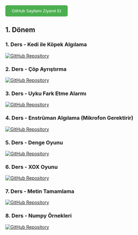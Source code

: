 <a href="https://github.com/SWAPNIL-141" target="_blank">
    <button style="padding: 10px 20px; background-color: #4CAF50; color: white; border: none; border-radius: 5px; cursor: pointer;">
        GitHub Sayfamı Ziyaret Et
    </button>
</a>

## 1. Dönem

### 1. Ders - Kedi ile Köpek Algılama

[![GitHub Repository](https://img.shields.io/badge/GitHub-Repository-blue)](https://github.com/SWAPNIL-141/Yapay-Zeka/tree/main/Yapay%20Zeka%20Ders%201) 

### 2. Ders - Çöp Ayrıştırma

[![GitHub Repository](https://img.shields.io/badge/GitHub-Repository-blue)](https://github.com/SWAPNIL-141/Yapay-Zeka/tree/main/Yapay%20Zeka%20Ders%202) 

### 3. Ders - Uyku Fark Etme Alarmı

[![GitHub Repository](https://img.shields.io/badge/GitHub-Repository-blue)](https://github.com/SWAPNIL-141/Yapay-Zeka/tree/main/Yapay%20Zeka%20Ders%203) 

### 4. Ders - Enstrüman Algılama (Mikrofon Gerektirir)

[![GitHub Repository](https://img.shields.io/badge/GitHub-Repository-blue)](https://github.com/SWAPNIL-141/Yapay-Zeka/tree/main/Yapay%20Zeka%20Ders%204) 

### 5. Ders - Denge Oyunu

[![GitHub Repository](https://img.shields.io/badge/GitHub-Repository-blue)](https://github.com/SWAPNIL-141/Yapay-Zeka/tree/main/Yapay%20Zeka%20Ders%205) 

### 6. Ders - XOX Oyunu

[![GitHub Repository](https://img.shields.io/badge/GitHub-Repository-blue)](https://github.com/SWAPNIL-141/Yapay-Zeka/tree/main/Yapay%20Zeka%20Ders%206) 

### 7. Ders - Metin Tamamlama

[![GitHub Repository](https://img.shields.io/badge/GitHub-Repository-blue)](https://github.com/SWAPNIL-141/Yapay-Zeka/tree/main/Yapay%20Zeka%20Ders%207) 


### 8. Ders - Numpy Örnekleri

[![GitHub Repository](https://img.shields.io/badge/GitHub-Repository-blue)](https://github.com/SWAPNIL-141/Yapay-Zeka/tree/main/Yapay%20Zeka%20Ders%208) 


